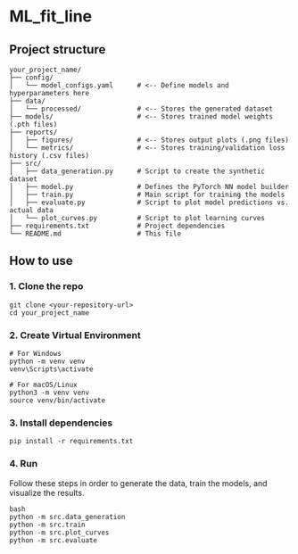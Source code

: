 # ML_fit_line
## Project structure
```
your_project_name/
├── config/
│   └── model_configs.yaml      # <-- Define models and hyperparameters here
├── data/
│   └── processed/              # <-- Stores the generated dataset
├── models/                     # <-- Stores trained model weights (.pth files)
├── reports/
│   ├── figures/                # <-- Stores output plots (.png files)
│   └── metrics/                # <-- Stores training/validation loss history (.csv files)
├── src/
│   ├── data_generation.py      # Script to create the synthetic dataset
│   ├── model.py                # Defines the PyTorch NN model builder
│   ├── train.py                # Main script for training the models
│   ├── evaluate.py             # Script to plot model predictions vs. actual data
│   └── plot_curves.py          # Script to plot learning curves
├── requirements.txt            # Project dependencies
└── README.md                   # This file
```
## How to use
### 1. Clone the repo
```
git clone <your-repository-url>
cd your_project_name
```
### 2. Create Virtual Environment
```
# For Windows
python -m venv venv
venv\Scripts\activate

# For macOS/Linux
python3 -m venv venv
source venv/bin/activate
```
### 3. Install dependencies
```
pip install -r requirements.txt
```
### 4. Run
Follow these steps in order to generate the data, train the models, and visualize the results.
```
bash
python -m src.data_generation
python -m src.train
python -m src.plot_curves
python -m src.evaluate
```

